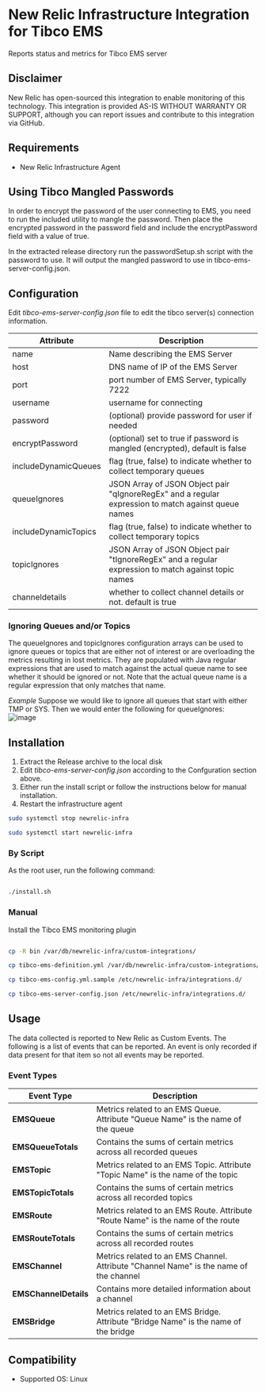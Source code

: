 
# New Relic Infrastructure Integration for Tibco EMS

Reports status and metrics for Tibco EMS server

## Disclaimer

New Relic has open-sourced this integration to enable monitoring of this technology. This integration is provided AS-IS WITHOUT WARRANTY OR SUPPORT, although you can report issues and contribute to this integration via GitHub.
    
## Requirements

 - New Relic Infrastructure Agent

## Using Tibco Mangled Passwords
  
In order to encrypt the password of the user connecting to EMS, you need to run the included utility to mangle the password.  Then place the encrypted password in the password field and include the encryptPassword field with a value of true.   
  
In the extracted release directory run the passwordSetup.sh script with the password to use.  It will output the mangled password to use in tibco-ems-server-config.json.  
   
## Configuration

Edit *tibco-ems-server-config.json* file to edit the tibco server(s) connection information. 
   
    
| Attribute | Description |
| --- | --- |
| name | Name describing the EMS Server |
| host | DNS name of IP of the EMS Server |
| port | port number of EMS Server, typically 7222 |
| username | username for connecting |
| password | (optional) provide password for user if needed |
| encryptPassword | (optional) set to true if password is mangled (encrypted), default is false |
| includeDynamicQueues | flag (true, false) to indicate whether to collect temporary queues |
| queueIgnores | JSON Array of JSON Object pair "qIgnoreRegEx" and a regular expression to match against queue names |
| includeDynamicTopics | flag (true, false) to indicate whether to collect temporary topics |
| topicIgnores | JSON Array of JSON Object pair "tIgnoreRegEx" and a regular expression to match against topic names |
| channeldetails | whether to collect channel details or not.  default is true |


### Ignoring Queues and/or Topics
The queueIgnores and topicIgnores configuration arrays can be used to ignore queues or topics that are either not of interest or are overloading the metrics resulting in lost metrics.  They are populated with Java regular expressions that are used to match against the actual queue name to see whether it should be ignored or not.   Note that the actual queue name is a regular expression that only matches that name.

*Example*
Suppose we would like to ignore all queues that start with either TMP or SYS.  Then we would enter the following for queueIgnores:    
![image](https://user-images.githubusercontent.com/8822859/134726305-aadeb327-f12e-4e85-89c5-ede56a5961f6.png)

## Installation

1. Extract the Release archive to the local disk
2. Edit *tibco-ems-server-config.json* according to the Confguration section above.   
3. Either run the install script or follow the instructions below for manual installation.
4. Restart the infrastructure agent

```sh
sudo systemctl stop newrelic-infra

sudo systemctl start newrelic-infra
```


### By Script

As the root user, run the following command:

```sh

./install.sh
```

### Manual

Install the Tibco EMS monitoring plugin

```sh

cp -R bin /var/db/newrelic-infra/custom-integrations/

cp tibco-ems-definition.yml /var/db/newrelic-infra/custom-integrations/

cp tibco-ems-config.yml.sample /etc/newrelic-infra/integrations.d/

cp tibco-ems-server-config.json /etc/newrelic-infra/integrations.d/

```

## Usage

The data collected is reported to New Relic as Custom Events.  The following is a list of events that can be reported.   An event is only recorded if data present for that item so not all events may be reported.
   
### Event Types
   
| Event Type | Description |
| ---- | ---- |
| **EMSQueue** | Metrics related to an EMS Queue.  Attribute "Queue Name" is the name of the queue |
| **EMSQueueTotals** | Contains the sums of certain metrics across all recorded queues |
| **EMSTopic** | Metrics related to an EMS Topic.  Attribute "Topic Name" is the name of the topic |
| **EMSTopicTotals** | Contains the sums of certain metrics across all recorded topics |
| **EMSRoute** | Metrics related to an EMS Route.  Attribute "Route Name" is the name of the route |
| **EMSRouteTotals** | Contains the sums of certain metrics across all recorded routes |
| **EMSChannel** | Metrics related to an EMS Channel.  Attribute "Channel Name" is the name of the channel |
| **EMSChannelDetails** | Contains more detailed information about a channel |
| **EMSBridge** | Metrics related to an EMS Bridge.  Attribute "Bridge Name" is the name of the bridge |

## Compatibility

* Supported OS: Linux
